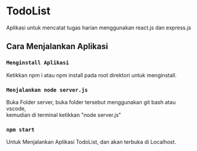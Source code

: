# TodoList

Aplikasi untuk mencatat tugas harian menggunakan react.js dan express.js
## Cara Menjalankan Aplikasi

### `Menginstall Aplikasi`

Ketikkan npm i atau npm install pada root direktori untuk menginstall.

### `Menjalankan node server.js`

Buka Folder server, buka folder tersebut menggunakan git bash atau vscode, \
kemudian di terminal ketikkan 
"node server.js"

### `npm start`

Untuk Menjalankan Aplikasi TodoList, dan akan terbuka di Localhost.
